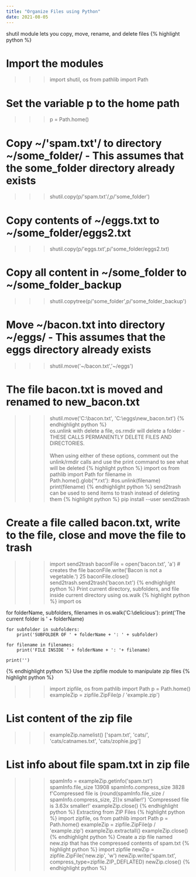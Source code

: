 ```yaml
---
title: "Organize Files using Python"
date: 2021-08-05
---
```


shutil module lets you copy, move, rename, and delete files
{% highlight python %}
# Import the modules
>>> import shutil, os
>>> from pathlib import Path
# Set the variable p to the home path
>>> p = Path.home()
# Copy ~/'spam.txt'/ to directory ~/some_folder/ - This assumes that the some_folder directory already exists
>>> shutil.copy(p/'spam.txt'/,p/'some_folder')
# Copy contents of ~/eggs.txt to ~/some_folder/eggs2.txt
>>> shutil.copy(p/'eggs.txt',p/'some_folder/eggs2.txt)
# Copy all content in ~/some_folder to ~/some_folder_backup
>>> shutil.copytree(p/'some_folder',p/'some_folder_backup')
# Move ~/bacon.txt into directory ~/eggs/ - This assumes that the eggs directory already exists
>>> shutil.move('~/bacon.txt','~/eggs')
# The file bacon.txt is moved and renamed to new_bacon.txt
>>> shutil.move('C:\\bacon.txt', 'C:\\eggs\\new_bacon.txt')
{% endhighlight python %}
<br>os.unlink with delete a file, os.rmdir will delete a folder - THESE CALLS PERMANENTLY DELETE FILES AND DIRECTORIES.<br><br>
When using either of these options, comment out the unlink/rmdir calls and use the print command to see what will be deleted
{% highlight python %}
>>> import os
>>> from pathlib import Path
>>> for filename in Path.home().glob('*.rxt'):
>>>     #os.unlink(filename)
>>>     print(filename)
{% endhighlight python %}
send2trash can be used to send items to trash instead of deleting them
{% highlight python %}
pip install --user send2trash
# Create a file called bacon.txt, write to the file, close and move the file to trash
>>> import send2trash
>>> baconFile = open('bacon.txt', 'a')   # creates the file
>>> baconFile.write('Bacon is not a vegetable.')
25
>>> baconFile.close()
>>> send2trash.send2trash('bacon.txt')
{% endhighlight python %}
Print current directory, subfolders, and file inside current directory using os.walk
{% highlight python %}
import os

for folderName, subfolders, filenames in os.walk('C:\\delicious'):
    print('The current folder is ' + folderName)

    for subfolder in subfolders:
        print('SUBFOLDER OF ' + folderName + ': ' + subfolder)

    for filename in filenames:
        print('FILE INSIDE ' + folderName + ': '+ filename)

    print('')
{% endhighlight python %} 
Use the zipfile module to manipulate zip files
{% highlight python %}
>>> import zipfile, os
>>> from pathlib import Path
>>> p = Path.home()
>>> exampleZip = zipfile.ZipFile(p / 'example.zip')
# List content of the zip file
>>> exampleZip.namelist()
['spam.txt', 'cats/', 'cats/catnames.txt', 'cats/zophie.jpg']
# List info about file spam.txt in zip file
>>> spamInfo = exampleZip.getinfo('spam.txt')
>>> spamInfo.file_size
13908
>>> spamInfo.compress_size
3828
>>> f'Compressed file is {round(spamInfo.file_size / spamInfo.compress_size, 2)}x smaller!')
'Compressed file is 3.63x smaller!'
>>> exampleZip.close()
{% endhighlight python %}
Extracting from ZIP Files
{% highlight python %}
>>> import zipfile, os
>>> from pathlib import Path
>>> p = Path.home()
>>> exampleZip = zipfile.ZipFile(p / 'example.zip')
>>> exampleZip.extractall()
>>> exampleZip.close()
{% endhighlight python %}
Create a zip file named new.zip that has the compressed contents of spam.txt
{% highlight python %}
>>> import zipfile
>>> newZip = zipfile.ZipFile('new.zip', 'w')
>>> newZip.write('spam.txt', compress_type=zipfile.ZIP_DEFLATED)
>>> newZip.close()
{% endhighlight python %} 
